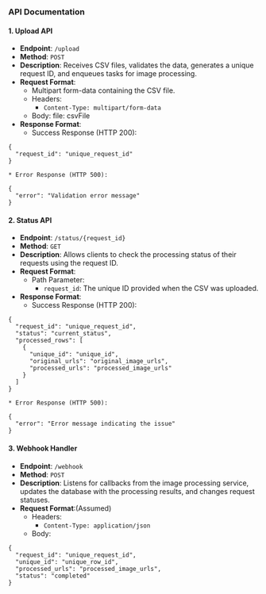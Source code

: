 ### **API Documentation**


#### **1. Upload API**



* **Endpoint**: `/upload`
* **Method**: `POST`
* **Description**: Receives CSV files, validates the data, generates a unique request ID, and enqueues tasks for image processing.
* **Request Format**:
    * Multipart form-data containing the CSV file.
    * Headers:
        * `Content-Type: multipart/form-data`
    * Body: file: csvFile
* **Response Format**:
    * Success Response (HTTP 200):


```
{
  "request_id": "unique_request_id"
}

```



    * Error Response (HTTP 500):


```
{
  "error": "Validation error message"
}
```



#### **2. Status API**



* **Endpoint**: `/status/{request_id}`
* **Method**: `GET`
* **Description**: Allows clients to check the processing status of their requests using the request ID.
* **Request Format**:
    * Path Parameter:
        * `request_id`: The unique ID provided when the CSV was uploaded.
* **Response Format**:
    * Success Response (HTTP 200): 



```
{
  "request_id": "unique_request_id",
  "status": "current_status",
  "processed_rows": [
    {
      "unique_id": "unique_id",
      "original_urls": "original_image_urls",
      "processed_urls": "processed_image_urls"
    }
  ]
}

```



    * Error Response (HTTP 500):


```
{
  "error": "Error message indicating the issue"
}
```



#### **3. Webhook Handler**



* **Endpoint**: `/webhook`
* **Method**: `POST`
* **Description**: Listens for callbacks from the image processing service, updates the database with the processing results, and changes request statuses.
* **Request Format**:(Assumed)
    * Headers:
        * `Content-Type: application/json`
    * Body: 



```
{
  "request_id": "unique_request_id",
  "unique_id": "unique_row_id",
  "processed_urls": "processed_image_urls",
  "status": "completed"
}
```
